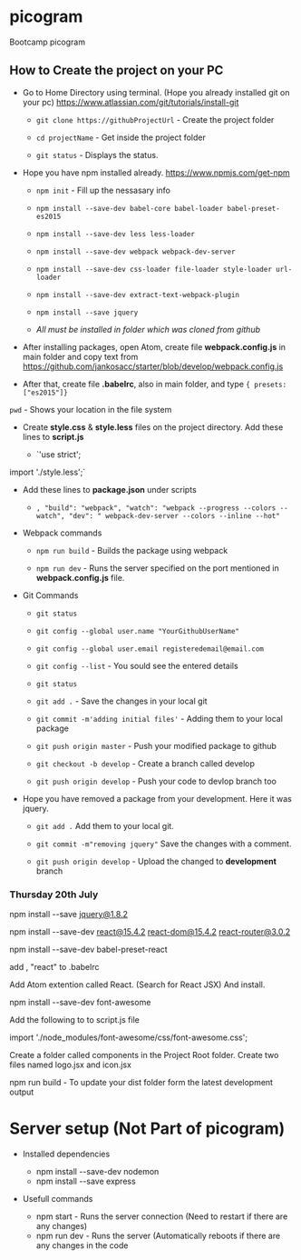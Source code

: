 # picogram
Bootcamp picogram

## How to Create the project on your PC

* Go to Home Directory using terminal. (Hope you already installed git on your pc) https://www.atlassian.com/git/tutorials/install-git

    * `git clone https://githubProjectUrl` - Create the project folder

    * `cd projectName` - Get inside the project folder

    * `git status` - Displays the status.

* Hope you have npm installed already. https://www.npmjs.com/get-npm

   * `npm init` - Fill up the nessasary info

   * `npm install --save-dev babel-core babel-loader babel-preset-es2015`

   * `npm install --save-dev less less-loader`

   * `npm install --save-dev webpack webpack-dev-server`

   * `npm install --save-dev css-loader file-loader style-loader url-loader`

   * `npm install --save-dev extract-text-webpack-plugin`

   * `npm install --save jquery`

   * *All must be installed in folder which was cloned from github*

* After installing packages, open Atom, create file **webpack.config.js** in main folder and copy text from https://github.com/jankosacc/starter/blob/develop/webpack.config.js

* After that, create file **.babelrc**, also in main folder, and type `{ presets: ["es2015"]}`

`pwd` - Shows your location in the file system

* Create **style.css** & **style.less** files on the project directory. Add these lines to **script.js**

   * `'use strict';

import './style.less';`

* Add these lines to **package.json** under scripts

   * `,
    "build": "webpack",
    "watch": "webpack --progress --colors --watch",
    "dev": " webpack-dev-server --colors --inline --hot"`

* Webpack commands

   * `npm run build` - Builds the package using webpack


   * `npm run dev` - Runs the server specified on the port mentioned in **webpack.config.js** file.

* Git Commands

   * `git status`

   * `git config --global user.name "YourGithubUserName"`

   * `git config --global user.email registeredemail@email.com`

   * `git config --list` - You sould see the entered details

   * `git status`

   * `git add .` - Save the changes in your local git

   * `git commit -m'adding initial files'` - Adding them to your local package

   * `git push origin master` - Push your modified package to github

   * `git checkout -b develop` - Create a branch called develop

   * `git push origin develop` - Push your code to devlop branch too

* Hope you have removed a package from your development. Here it was jquery.

   * `git add .` Add them to your local git.

   * `git commit -m"removing jquery"` Save the changes with a comment.

   * `git push origin develop` - Upload the changed to **development** branch

### Thursday 20th July

npm install --save jquery@1.8.2

npm install --save-dev react@15.4.2 react-dom@15.4.2 react-router@3.0.2

npm install --save-dev babel-preset-react

add , "react" to .babelrc

Add Atom extention called React. (Search for React JSX) And install.


npm install --save-dev font-awesome

Add the following to to script.js file

import './node_modules/font-awesome/css/font-awesome.css';

Create a folder called components in the Project Root folder. Create two files named logo.jsx and icon.jsx

npm run build - To update your dist folder form the latest development output




# Server setup (Not Part of picogram)


* Installed dependencies

   * npm install --save-dev nodemon
   * npm install --save express

* Usefull commands
   * npm start - Runs the server connection (Need to restart if there are any changes)
   * npm run dev - Runs the server (Automatically reboots if there are any changes in the code

